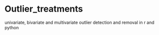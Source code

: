 # Outlier_treatments
univariate, bivariate and multivariate outlier detection and removal in r and python

